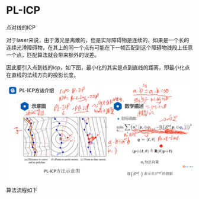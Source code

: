 # PL-ICP
点对线的ICP

对于laser来说，由于激光是离散的，但是实际障碍物是连续的，如果是一个长的连续光滑障碍物，在其上的同一个点有可能在下一帧匹配到这个障碍物线段上任意一个点，匹配算法就会带来额外的误差。

因此要引入点到线的icp，如下图，最小化的其实是点到直线的距离，即最小化点在直线的法线方向的投影长度。

![title](https://raw.githubusercontent.com/HViktorTsoi/gitnote-image/master/gitnote/2020/08/15/1597496549705-1597496549717.png)

算法流程如下

